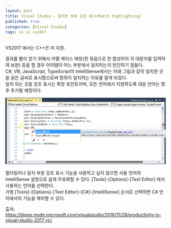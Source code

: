 ```yaml
---
layout: post
title: Visual Studio - 일치한 부분 강조 표시(Match highlighting)
published: true
categories: [Visual Studio]
tags: vs vc vs2017
---
```

VS2017 에서는 C++은 미 지원.  
   
결과를 빨리 얻기 위해서 카멜 케이스 매칭(한 묶음으로 한 합성어의 각 대문자를 입력하여 보완) 등을 할 경우 아이템이 어느 부분에서 일치하는지 판단하기 힘들다.  
C#, VB, JavaScript, TypeScript의 IntelliSense에서는 아래 그림과 같이 일치한 곳을 굵은 글씨로 표시함으로써 항목이 일치하는 이유를 알게 되었다.  
일치 되는 곳을 강조 표시는 확장 포인트이며, 모든 언어에서 지원하도록 대응 언어는 향후 추가될 예정이다.  
  
![](/images/vs/vs_2017_0715_02.PNG)  
    
필터링이나 일치 부분 강조 표시 기능을 사용하고 싶지 않으면 사용 언어의 IntelliSense 설정으로 쉽게 무효화할 수 있다.
[Tools]-[Options]-[Text Editor] 에서 사용하는 언어를 선택한다.  
가령 [Tools]-[Options]-[Text Editor]-[C#]-[IntelliSense]  순서로 선택하면 C# 언어에서의 기능을 제어할 수 있다.    
  
출처: https://blogs.msdn.microsoft.com/visualstudio/2016/11/28/productivity-in-visual-studio-2017-rc/  